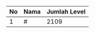 | No | Nama            | Jumlah Level |
|----|-----------------|--------------|
| 1  | #    |    2109        |
